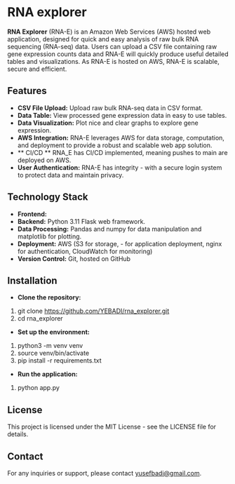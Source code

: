 # RNA explorer

**RNA Explorer** (RNA-E) is an Amazon Web Services (AWS) hosted web application, designed for quick and easy analysis of raw bulk RNA sequencing (RNA-seq) data. Users can upload a CSV file containing raw  gene expression counts data and RNA-E will quickly produce useful detailed tables and visualizations. As RNA-E is hosted on AWS, RNA-E is scalable, secure and efficient.

## Features

- **CSV File Upload:** Upload raw bulk RNA-seq data in CSV format.
- **Data Table:** View processed gene expression data in easy to use tables.
- **Data Visualization:** Plot nice and clear graphs to explore gene expression.
- **AWS Integration:** RNA-E leverages AWS for data storage, computation, and deployment to provide a robust and scalable web app solution.
- ** CI/CD ** RNA_E has CI/CD implemented, meaning pushes to main are deployed on AWS.
- **User Authentication:** RNA-E has integrity - with a secure login system to protect data and maintain privacy.

## Technology Stack

- **Frontend:** 
- **Backend:** Python 3.11 Flask web framework.
- **Data Processing:** Pandas and numpy for data manipulation and matplotlib for plotting.
- **Deployment:** AWS (S3 for storage, - for application deployment, nginx for authentication, CloudWatch for monitoring)
- **Version Control:** Git, hosted on GitHub

## Installation

- **Clone the repository:** 

1. git clone https://github.com/YEBADI/rna_explorer.git
2. cd rna_explorer

- **Set up the environment:**

1. python3 -m venv venv
2. source venv/bin/activate
3. pip install -r requirements.txt

- **Run the application:**

1. python app.py

## License
This project is licensed under the MIT License - see the LICENSE file for details.

## Contact
For any inquiries or support, please contact yusefbadi@gmail.com.
